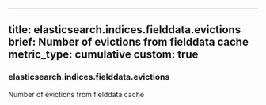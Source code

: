 
---
title: elasticsearch.indices.fielddata.evictions
brief: Number of evictions from fielddata cache
metric_type: cumulative
custom: true
---
### elasticsearch.indices.fielddata.evictions

Number of evictions from fielddata cache

